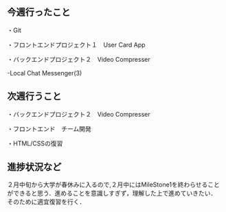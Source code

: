 ## 今週行ったこと
・Git

・フロントエンドプロジェクト１　User Card App

・バックエンドプロジェクト２　Video Compresser 

  -Local Chat Messenger(3) 
## 次週行うこと
・バックエンドプロジェクト２　Video Compresser 

・フロントエンド　チーム開発

・HTML/CSSの復習

## 進捗状況など
２月中旬から大学が春休みに入るので,２月中にはMileStone1を終わらせることができると思う．進めることを意識しすぎず，理解した上で進めていきたい．
そのために適宜復習を行く．
